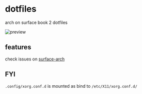 # dotfiles

arch on surface book 2 dotfiles

![preview](https://user-images.githubusercontent.com/16171816/63932435-210c4900-ca92-11e9-8303-eeabec729843.png)

## features

check issues on [surface-arch](https://github.com/20chan/surface-arch)

## FYI

`.config/xorg.conf.d` is mounted as bind to `/etc/X11/xorg.conf.d/`

